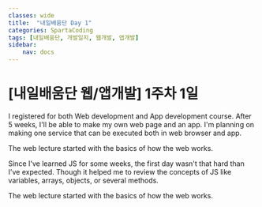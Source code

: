 ```yaml
---
classes: wide
title:  "내일배움단 Day 1"
categories: SpartaCoding
tags: [내일배움단, 개발일지, 웹개발, 앱개발]
sidebar:
    nav: docs
---
```


# [내일배움단 웹/앱개발] 1주차 1일

I registered for both Web development and App development course. After 5 weeks, I'll be able to make my own web page and an app. I'm planning on making one service that can be executed both in web browser and app.
<br>

The web lecture started with the basics of how the web works. 
<br>

Since I've learned JS for some weeks, the first day wasn't that hard than I've expected. Though it helped me to review the concepts of JS like variables, arrays, objects, or several methods.
<br>

The web lecture started with the basics of how the web works. 